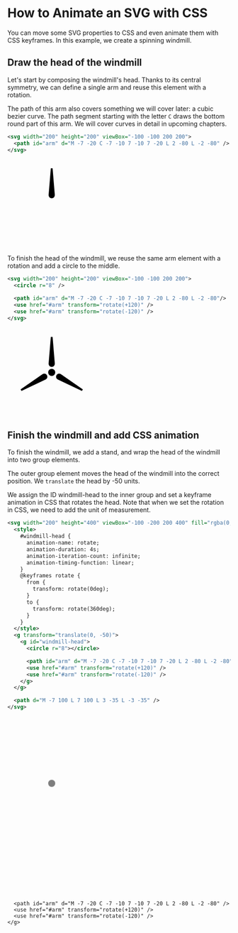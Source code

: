 # How to Animate an SVG with CSS

You can move some SVG properties to CSS and even animate them with CSS keyframes. In this example, we create a 
spinning windmill.

## Draw the head of the windmill

Let's start by composing the windmill's head. Thanks to its central symmetry, we can define a single arm and reuse 
this element with a rotation.

The path of this arm also covers something we will cover later: a cubic bezier curve. The path segment starting with 
the letter `C` draws the bottom round part of this arm. We will cover curves in detail in upcoming chapters.

```svg
<svg width="200" height="200" viewBox="-100 -100 200 200">
  <path id="arm" d="M -7 -20 C -7 -10 7 -10 7 -20 L 2 -80 L -2 -80" />
</svg>
```

<svg width="200" height="200" viewBox="-100 -100 200 200">
  <path id="arm" d="M -7 -20 C -7 -10 7 -10 7 -20 L 2 -80 L -2 -80" />
</svg>

To finish the head of the windmill, we reuse the same arm element with a rotation and add a circle to the middle.

```svg
<svg width="200" height="200" viewBox="-100 -100 200 200">
  <circle r="8" />

  <path id="arm" d="M -7 -20 C -7 -10 7 -10 7 -20 L 2 -80 L -2 -80"/>
  <use href="#arm" transform="rotate(+120)" />
  <use href="#arm" transform="rotate(-120)" />
</svg>
```

<svg width="200" height="200" viewBox="-100 -100 200 200">
  <circle r="8" />

  <path id="arm" d="M -7 -20 C -7 -10 7 -10 7 -20 L 2 -80 L -2 -80"/>
  <use href="#arm" transform="rotate(+120)" />
  <use href="#arm" transform="rotate(-120)" />
</svg>

## Finish the windmill and add CSS animation

To finish the windmill, we add a stand, and wrap the head of the windmill into two group elements.

The outer group element moves the head of the windmill into the correct position. We `translate` the head by -50 units.

We assign the ID windmill-head to the inner group and set a keyframe animation in CSS that rotates the head. Note that 
when we set the rotation in CSS, we need to add the unit of measurement.

```svg
<svg width="200" height="400" viewBox="-100 -200 200 400" fill="rgba(0, 0, 0, 0.5)">
  <style>
    #windmill-head {
      animation-name: rotate;
      animation-duration: 4s;
      animation-iteration-count: infinite;
      animation-timing-function: linear;
    }
    @keyframes rotate {
      from {
        transform: rotate(0deg);
      }
      to {
        transform: rotate(360deg);
      }
    }
  </style>
  <g transform="translate(0, -50)">
    <g id="windmill-head">
      <circle r="8"></circle>

      <path id="arm" d="M -7 -20 C -7 -10 7 -10 7 -20 L 2 -80 L -2 -80" />
      <use href="#arm" transform="rotate(+120)" />
      <use href="#arm" transform="rotate(-120)" />
    </g>
  </g>

  <path d="M -7 100 L 7 100 L 3 -35 L -3 -35" />
</svg>
```

<svg width="200" height="400" viewBox="-100 -200 200 400" fill="rgba(0, 0, 0, 0.5)">
  <style>
    #windmill-head {
      animation-name: rotate;
      animation-duration: 4s;
      animation-iteration-count: infinite;
      animation-timing-function: linear;
    }
    @keyframes rotate {
      from {
        transform: rotate(0deg);
      }
      to {
        transform: rotate(360deg);
      }
    }
  </style>
  <g transform="translate(0, -50)">
    <g id="windmill-head">
      <circle r="8"></circle>

      <path id="arm" d="M -7 -20 C -7 -10 7 -10 7 -20 L 2 -80 L -2 -80" />
      <use href="#arm" transform="rotate(+120)" />
      <use href="#arm" transform="rotate(-120)" />
    </g>
  </g>

  <path d="M -7 100 L 7 100 L 3 -35 L -3 -35" />
</svg>
